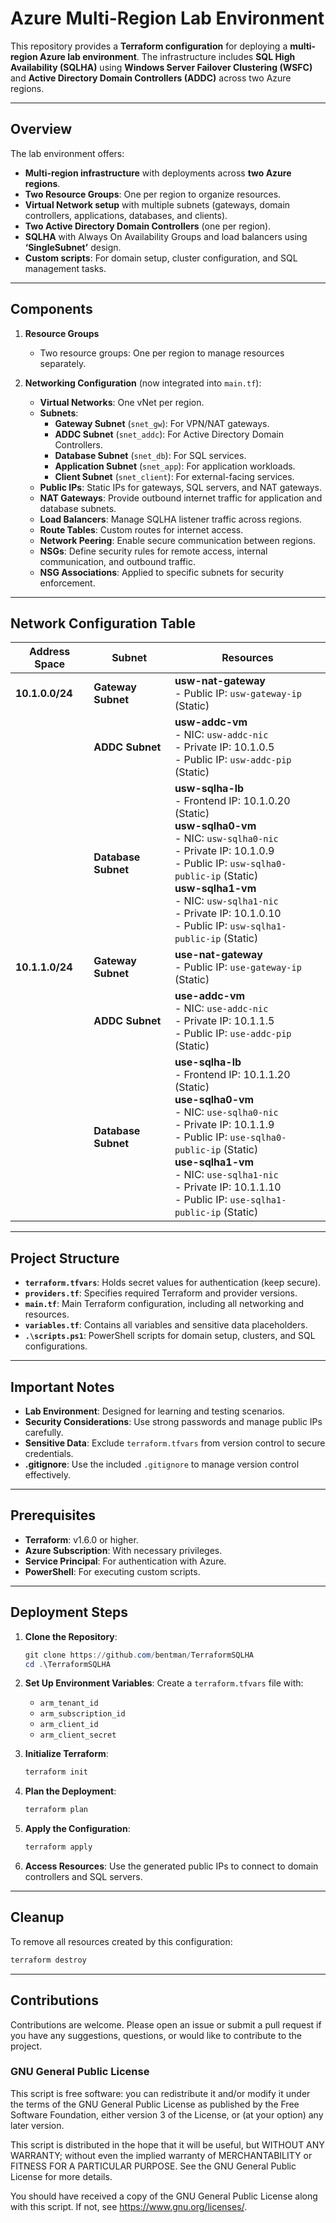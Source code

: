 # **Azure Multi-Region Lab Environment**  

This repository provides a **Terraform configuration** for deploying a **multi-region Azure lab environment**. The infrastructure includes **SQL High Availability (SQLHA)** using **Windows Server Failover Clustering (WSFC)** and **Active Directory Domain Controllers (ADDC)** across two Azure regions.

---

## **Overview**  

The lab environment offers:  
- **Multi-region infrastructure** with deployments across **two Azure regions**.  
- **Two Resource Groups**: One per region to organize resources.  
- **Virtual Network setup** with multiple subnets (gateways, domain controllers, applications, databases, and clients).  
- **Two Active Directory Domain Controllers** (one per region).  
- **SQLHA** with Always On Availability Groups and load balancers using **‘SingleSubnet’** design.  
- **Custom scripts**: For domain setup, cluster configuration, and SQL management tasks.

---

## **Components**

1. **Resource Groups**  
   - Two resource groups: One per region to manage resources separately.

2. **Networking Configuration** (now integrated into `main.tf`):  
   - **Virtual Networks**: One vNet per region.  
   - **Subnets**:  
     - **Gateway Subnet** (`snet_gw`): For VPN/NAT gateways.  
     - **ADDC Subnet** (`snet_addc`): For Active Directory Domain Controllers.  
     - **Database Subnet** (`snet_db`): For SQL services.  
     - **Application Subnet** (`snet_app`): For application workloads.  
     - **Client Subnet** (`snet_client`): For external-facing services.  
   - **Public IPs**: Static IPs for gateways, SQL servers, and NAT gateways.  
   - **NAT Gateways**: Provide outbound internet traffic for application and database subnets.  
   - **Load Balancers**: Manage SQLHA listener traffic across regions.  
   - **Route Tables**: Custom routes for internet access.  
   - **Network Peering**: Enable secure communication between regions.  
   - **NSGs**: Define security rules for remote access, internal communication, and outbound traffic.  
   - **NSG Associations**: Applied to specific subnets for security enforcement.

---

## **Network Configuration Table**

| **Address Space**  | **Subnet**            | **Resources**                              |
|--------------------|-----------------------|--------------------------------------------|
| **10.1.0.0/24**    | **Gateway Subnet**    | **usw-nat-gateway** <br>- Public IP: `usw-gateway-ip` (Static) |
|                    | **ADDC Subnet**       | **usw-addc-vm** <br>- NIC: `usw-addc-nic` <br>- Private IP: 10.1.0.5 <br>- Public IP: `usw-addc-pip` (Static) |
|                    | **Database Subnet**   | **usw-sqlha-lb** <br>- Frontend IP: 10.1.0.20 (Static) <br> **usw-sqlha0-vm** <br>- NIC: `usw-sqlha0-nic` <br>- Private IP: 10.1.0.9 <br>- Public IP: `usw-sqlha0-public-ip` (Static) <br> **usw-sqlha1-vm** <br>- NIC: `usw-sqlha1-nic` <br>- Private IP: 10.1.0.10 <br>- Public IP: `usw-sqlha1-public-ip` (Static) |
| **10.1.1.0/24**    | **Gateway Subnet**    | **use-nat-gateway** <br>- Public IP: `use-gateway-ip` (Static) |
|                    | **ADDC Subnet**       | **use-addc-vm** <br>- NIC: `use-addc-nic` <br>- Private IP: 10.1.1.5 <br>- Public IP: `use-addc-pip` (Static) |
|                    | **Database Subnet**   | **use-sqlha-lb** <br>- Frontend IP: 10.1.1.20 (Static) <br> **use-sqlha0-vm** <br>- NIC: `use-sqlha0-nic` <br>- Private IP: 10.1.1.9 <br>- Public IP: `use-sqlha0-public-ip` (Static) <br> **use-sqlha1-vm** <br>- NIC: `use-sqlha1-nic` <br>- Private IP: 10.1.1.10 <br>- Public IP: `use-sqlha1-public-ip` (Static) |

---

## **Project Structure**

- **`terraform.tfvars`**: Holds secret values for authentication (keep secure).  
- **`providers.tf`**: Specifies required Terraform and provider versions.  
- **`main.tf`**: Main Terraform configuration, including all networking and resources.  
- **`variables.tf`**: Contains all variables and sensitive data placeholders.  
- **`.\scripts.ps1`**: PowerShell scripts for domain setup, clusters, and SQL configurations.

---

## **Important Notes**

- **Lab Environment**: Designed for learning and testing scenarios.  
- **Security Considerations**: Use strong passwords and manage public IPs carefully.  
- **Sensitive Data**: Exclude `terraform.tfvars` from version control to secure credentials.  
- **.gitignore**: Use the included `.gitignore` to manage version control effectively.

---

## **Prerequisites**

- **Terraform**: v1.6.0 or higher.  
- **Azure Subscription**: With necessary privileges.  
- **Service Principal**: For authentication with Azure.  
- **PowerShell**: For executing custom scripts.

---

## **Deployment Steps**

1. **Clone the Repository**:
   ```powershell
   git clone https://github.com/bentman/TerraformSQLHA
   cd .\TerraformSQLHA
   ```

2. **Set Up Environment Variables**: Create a `terraform.tfvars` file with:
   - `arm_tenant_id`  
   - `arm_subscription_id`  
   - `arm_client_id`  
   - `arm_client_secret`

3. **Initialize Terraform**:
   ```powershell
   terraform init
   ```

4. **Plan the Deployment**:
   ```powershell
   terraform plan
   ```

5. **Apply the Configuration**:
   ```powershell
   terraform apply
   ```

6. **Access Resources**: Use the generated public IPs to connect to domain controllers and SQL servers.

---

## **Cleanup**

To remove all resources created by this configuration:
```sh
terraform destroy
```

---

## Contributions
Contributions are welcome. Please open an issue or submit a pull request if you have any suggestions, questions, or would like to contribute to the project.

### GNU General Public License
This script is free software: you can redistribute it and/or modify it under the terms of the GNU General Public License as published by the Free Software Foundation, either version 3 of the License, or (at your option) any later version.

This script is distributed in the hope that it will be useful, but WITHOUT ANY WARRANTY; without even the implied warranty of MERCHANTABILITY or FITNESS FOR A PARTICULAR PURPOSE. See the GNU General Public License for more details.

You should have received a copy of the GNU General Public License along with this script. If not, see <https://www.gnu.org/licenses/>.